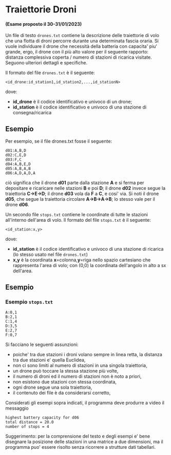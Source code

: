 # Traiettorie Droni

#### (Esame proposto il 30-31/01/2023)

Un file di testo `drones.txt` contiene la descrizione delle traiettorie di volo che una flotta di droni percorre durante una determinata fascia oraria. Si vuole individuare il drone che necessità della batteria con capacita' piu' grande, ergo, il drone con il più alto valore per il seguente rapporto: distanza complessiva coperta / numero di stazioni di ricarica visitate. Seguono ulteriori dettagli e specifiche.

Il formato del file `drones.txt` è il seguente:

    <id_drone:id_station1,id_station2,...,id_stationN>

dove:
- **id_drone** è il codice identificativo e univoco di un drone;
- **id_station** è il codice identificativo e univoco di una stazione di consegna/ricarica

## Esempio

Per esempio, se il file drones.txt fosse il seguente:

    d01:A,B,D
    d02:C,E,D
    d03:F,C
    d04:A,B,E,D
    d05:A,B,A,B
    d06:A,D,A,D,A

ciò significa che il drone **d01** parte dalla stazione **A** e si ferma per depositare e ricaricare nelle stazioni **B** e poi **D**; il drone **d02** invece segue la traiettoria **C->E->D**; il drone **d03** vola da **F** a **C**, e cosi' via. Si noti il drone **d05**, che segue la traiettoria circolare **A->B->A->B**; lo stesso vale per il drone **d06**.

Un secondo file `stops.txt` contiene le coordinate di tutte le stazioni all'interno dell'area di volo. Il formato del file `stops.txt` è il seguente:

    <id_station:x,y>

dove:
- **id_station** è il codice identificativo e univoco di una stazione di ricarica (lo stesso usato nel file `drones.txt`)
- **x,y** è la coordinata **x**=colonna,**y**=riga nello spazio cartesiano che rappresenta l'area di volo; con (0,0) la coordinata dell'angolo in alto a sx dell'area.

## Esempio

### Esempio `stops.txt`

    A:0,1
    B:2,1
    C:1,4
    D:3,5
    E:2,7
    F:0,7

Si facciano le seguenti assunzioni:
- poiche' tra due stazioni i droni volano sempre in linea retta, la distanza tra due stazioni e' quella Euclidea,
- non ci sono limiti al numero di stazioni in una singola traiettoria,
- un drone può toccare la stessa stazione più volte,
- il numero di droni ed il numero di stazioni non è noto a priori,
- non esistono due stazioni con stessa coordinata,
- ogni drone segue una sola traiettoria,
- il contenuto dei file è da considerarsi corretto,

Considerati gli esempi sopra indicati, il programma deve produrre a video il messaggio

    highest battery capacity for d06
    total distance = 20.0
    number of stops = 4

Suggerimento: per la comprensione del testo e degli esempi e' bene disegnare la posizione delle stazioni in una matrice a due dimensioni, ma il programma puo' essere risolto senza ricorrere a strutture dati tabellari.